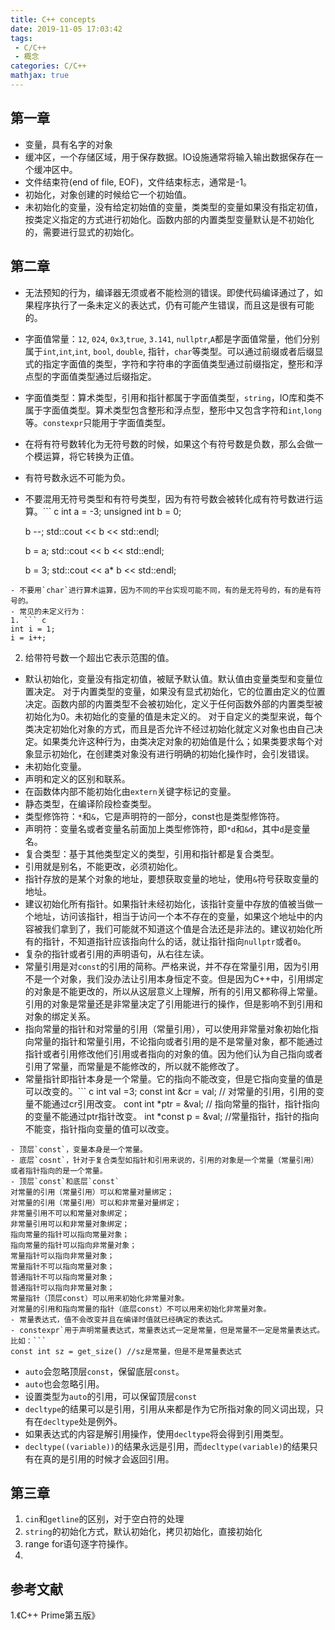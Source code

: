 ```yaml
---
title: C++ concepts
date: 2019-11-05 17:03:42
tags:
 - C/C++
 - 概念
categories: C/C++
mathjax: true
---
```



## 第一章
- 变量，具有名字的对象
- 缓冲区，一个存储区域，用于保存数据。IO设施通常将输入输出数据保存在一个缓冲区中。
- 文件结束符(end of file, EOF)，文件结束标志，通常是-1。
- 初始化，对象创建的时候给它一个初始值。
- 未初始化的变量，没有给定初始值的变量，类类型的变量如果没有指定初值，按类定义指定的方式进行初始化。函数内部的内置类型变量默认是不初始化的，需要进行显式的初始化。

## 第二章
- 无法预知的行为，编译器无须或者不能检测的错误。即使代码编译通过了，如果程序执行了一条未定义的表达式，仍有可能产生错误，而且这是很有可能的。
- 字面值常量：`12`, `024`, `0x3`,`true`, `3.141`, `nullptr`,`A`都是字面值常量，他们分别属于`int`,`int`,`int`, `bool`, `double`, 指针，`char`等类型。可以通过前缀或者后缀显式的指定字面值的类型，字符和字符串的字面值类型通过前缀指定，整形和浮点型的字面值类型通过后缀指定。
- 字面值类型：算术类型，引用和指针都属于字面值类型，`string`，IO库和类不属于字面值类型。算术类型包含整形和浮点型，整形中又包含字符和`int`,`long`等。`constexpr`只能用于字面值类型。
- 在将有符号数转化为无符号数的时候，如果这个有符号数是负数，那么会做一个模运算，将它转换为正值。
- 有符号数永远不可能为负。
- 不要混用无符号类型和有符号类型，因为有符号数会被转化成有符号数进行运算。``` c
    int a = -3;
    unsigned int b = 0;

    b --;
    std::cout << b << std::endl;

    b = a;
    std::cout << b << std::endl;

    b = 3;
    std::cout << a* b << std::endl;
```
- 不要用`char`进行算术运算，因为不同的平台实现可能不同，有的是无符号的，有的是有符号的。
- 常见的未定义行为：
1. ``` c
int i = 1;
i = i++;
```
2. 给带符号数一个超出它表示范围的值。
- 默认初始化，变量没有指定初值，被赋予默认值。默认值由变量类型和变量位置决定。
对于内置类型的变量，如果没有显式初始化，它的位置由定义的位置决定。函数内部的内置类型不会被初始化，定义于任何函数外部的内置类型被初始化为$0$。未初始化的变量的值是未定义的。
对于自定义的类型来说，每个类决定初始化对象的方式，而且是否允许不经过初始化就定义对象也由自己决定。如果类允许这种行为，由类决定对象的初始值是什么；如果类要求每个对象显示初始化，在创建类对象没有进行明确的初始化操作时，会引发错误。
- 未初始化变量。
- 声明和定义的区别和联系。
- 在函数体内部不能初始化由`extern`关键字标记的变量。
- 静态类型，在编译阶段检查类型。
- 类型修饰符：`*`和`&`，它是声明符的一部分，const也是类型修饰符。
- 声明符：变量名或者变量名前面加上类型修饰符，即`*d`和`&d`，其中`d`是变量名。
- 复合类型：基于其他类型定义的类型，引用和指针都是复合类型。
- 引用就是别名，不能更改，必须初始化。
- 指针存放的是某个对象的地址，要想获取变量的地址，使用`&`符号获取变量的地址。
- 建议初始化所有指针。如果指针未经初始化，该指针变量中存放的值被当做一个地址，访问该指针，相当于访问一个本不存在的变量，如果这个地址中的内容被我们拿到了，我们可能就不知道这个值是合法还是非法的。建议初始化所有的指针，不知道指针应该指向什么的话，就让指针指向`nullptr`或者`0`。
- 复杂的指针或者引用的声明语句，从右往左读。
- 常量引用是对`const`的引用的简称。严格来说，并不存在常量引用，因为引用不是一个对象，我们没办法让引用本身恒定不变。但是因为C++中，引用绑定的对象是不能更改的，所以从这层意义上理解，所有的引用又都称得上常量。引用的对象是常量还是非常量决定了引用能进行的操作，但是影响不到引用和对象的绑定关系。
- 指向常量的指针和对常量的引用（常量引用），可以使用非常量对象初始化指向常量的指针和常量引用，不论指向或者引用的是不是常量对象，都不能通过指针或者引用修改他们引用或者指向的对象的值。因为他们认为自己指向或者引用了常量，而常量是不能修改的，所以就不能修改了。
- 常量指针即指针本身是一个常量。它的指向不能改变，但是它指向变量的值是可以改变的。``` c
int val =3;
const int &cr = val; // 对常量的引用，引用的变量不能通过cr引用改变。
cont int *ptr = &val;   // 指向常量的指针，指针指向的变量不能通过ptr指针改变。
int *const p = &val;    //常量指针，指针的指向不能变，指针指向变量的值可以改变。
```
- 顶层`const`，变量本身是一个常量。
- 底层`cosnt`，针对于复合类型如指针和引用来说的，引用的对象是一个常量（常量引用）或者指针指向的是一个常量。
- 顶层`const`和底层`const`
对常量的引用（常量引用）可以和常量对量绑定；
对常量的引用（常量引用）可以和非常量对量绑定；
非常量引用不可以和常量对象绑定；
非常量引用可以和非常量对象绑定；
指向常量的指针可以指向常量对象；
指向常量的指针可以指向非常量对象；
常量指针可以指向非常量对象；
常量指针不可以指向常量对象；
普通指针不可以指向常量对象；
普通指针可以指向非常量对象；
常量指针（顶层const）可以用来初始化非常量对象。
对常量的引用和指向常量的指针（底层const）不可以用来初始化非常量对象。
- 常量表达式，值不会改变并且在编译时值就已经确定的表达式。
- constexpr`用于声明常量表达式，常量表达式一定是常量，但是常量不一定是常量表达式。比如：```
const int sz = get_size() //sz是常量，但是不是常量表达式
```
- `auto`会忽略顶层`const`，保留底层`const`。
- `auto`也会忽略引用。
- 设置类型为`auto`的引用，可以保留顶层`const`
- `decltype`的结果可以是引用，引用从来都是作为它所指对象的同义词出现，只有在`decltype`处是例外。
- 如果表达式的内容是解引用操作，使用`decltype`将会得到引用类型。
- `decltype((variable))`的结果永远是引用，而`decltype(variable)`的结果只有在真的是引用的时候才会返回引用。


## 第三章
1. `cin`和`getline`的区别，对于空白符的处理
2. `string`的初始化方式，默认初始化，拷贝初始化，直接初始化
3. range for语句逐字符操作。
4. 

## 

## 参考文献
1.《C++ Prime第五版》
